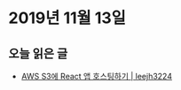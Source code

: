 # 2019년 11월 13일

## 오늘 읽은 글

* [AWS S3에 React 앱 호스팅하기 | leejh3224](https://velog.io/@leejh3224/%EC%B2%AB-%ED%8F%AC%EC%8A%A4%ED%8A%B8-%EA%B0%9C%EC%8B%9C-AWS-S3%EC%97%90-React-%EC%95%B1-%ED%98%B8%EC%8A%A4%ED%8C%85%ED%95%98%EA%B8%B0-vpjmq1glm8)
